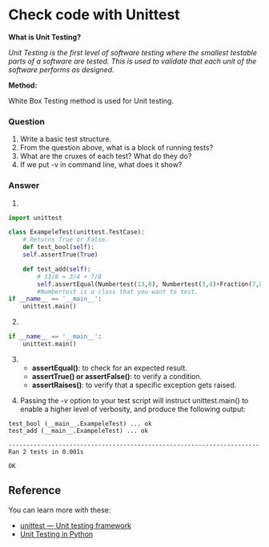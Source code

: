 # Check code with Unittest

**What is Unit Testing?**

_Unit Testing is the first level of software testing where the smallest testable parts of a software are tested. This is used to validate that each unit of the software performs as designed._

**Method:**

White Box Testing method is used for Unit testing.

### Question
1. Write a basic test structure.
2. From the question above, what is a block of running tests?
3. What are the cruxes of each test? What do they do?
4. If we put -v in command line, what does it show?

### Answer

1.
```python
import unittest

class ExampeleTest(unittest.TestCase): 
    # Returns True or False.
    def test_bool(self):		 
	self.assertTrue(True)

    def test_add(self):
        # 13/8 = 3/4 + 7/8
        self.assertEqual(Numbertest(13,8), Numbertest(3,4)+Fraction(7,8))
        #Numbertest is a class that you want to test.
if __name__ == '__main__': 
    unittest.main() 
```

2.
```python
if __name__ == '__main__': 
    unittest.main()
```

3.  - **assertEqual()**: to check for an expected result.
    - **assertTrue() or assertFalse()**: to verify a condition.
    - **assertRaises()**: to verify that a specific exception gets raised.

4. Passing the -v option to your test script will instruct unittest.main() to enable a higher level of verbosity, and produce the following output:

```
test_bool (__main__.ExampeleTest) ... ok
test_add (__main__.ExampeleTest) ... ok

----------------------------------------------------------------------
Ran 2 tests in 0.001s

OK
```

## Reference

You can learn more with these:

- [unittest — Unit testing framework](https://docs.python.org/3/library/unittest.html#basic-example)
- [Unit Testing in Python](https://www.geeksforgeeks.org/unit-testing-python-unittest/)